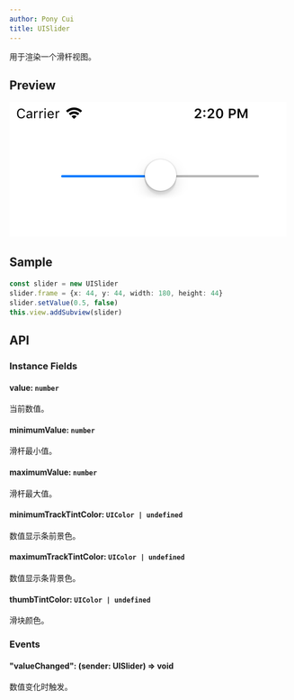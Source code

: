 ```yaml
---
author: Pony Cui
title: UISlider
---
```


用于渲染一个滑杆视图。

## Preview

![](./assets/api-uikit-uislider.png)

## Sample

```typescript
const slider = new UISlider
slider.frame = {x: 44, y: 44, width: 180, height: 44}
slider.setValue(0.5, false)
this.view.addSubview(slider)
```

## API

### Instance Fields

#### value: `number`
当前数值。

#### minimumValue: `number`
滑杆最小值。

#### maximumValue: `number`
滑杆最大值。

#### minimumTrackTintColor: `UIColor | undefined`
数值显示条前景色。

#### maximumTrackTintColor: `UIColor | undefined`
数值显示条背景色。

#### thumbTintColor: `UIColor | undefined`
滑块颜色。

### Events

#### "valueChanged": (sender: UISlider) => void
数值变化时触发。